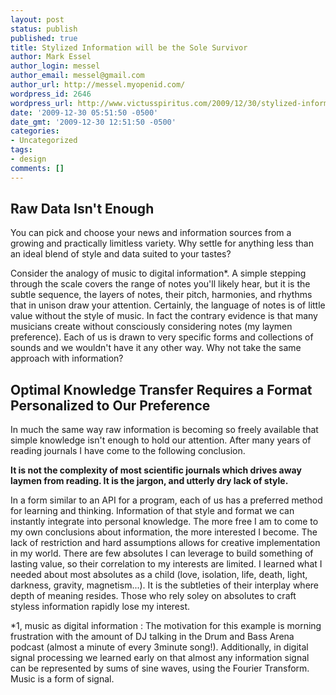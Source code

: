 ```yaml
---
layout: post
status: publish
published: true
title: Stylized Information will be the Sole Survivor
author: Mark Essel
author_login: messel
author_email: messel@gmail.com
author_url: http://messel.myopenid.com/
wordpress_id: 2646
wordpress_url: http://www.victusspiritus.com/2009/12/30/stylized-information-will-be-the-only-survivor/
date: '2009-12-30 05:51:50 -0500'
date_gmt: '2009-12-30 12:51:50 -0500'
categories:
- Uncategorized
tags:
- design
comments: []
---
```

<h2>Raw Data Isn't Enough</h2>
<p>You can pick and choose your news and information sources from a growing and practically limitless variety. Why settle for anything less than an ideal blend of style and data suited to your tastes? </p>
<p>Consider the analogy of music to digital information*. A simple stepping through the scale covers the range of notes you'll likely hear, but it is the subtle sequence, the layers of notes, their pitch, harmonies, and rhythms that in unison draw your attention. Certainly, the language of notes is of little value without the style of music. In fact the contrary evidence is that many musicians create without consciously considering notes (my laymen preference). Each of us is drawn to very specific forms and collections of sounds and we wouldn't have it any other way. Why not take the same approach with information?</p>
<h2>Optimal Knowledge Transfer Requires a Format Personalized to Our Preference</h2>
<p>In much the same way raw information is becoming so freely available that simple knowledge isn't enough to hold our attention. After many years of reading journals I have come to the following conclusion.</p>
<p><strong>It is not the complexity of most scientific journals which drives away laymen from reading. It is the jargon, and utterly dry lack of style.</strong></p>
<p>In a form similar to an API for a program, each of us has a preferred method for learning and thinking. Information of that style and format we can instantly integrate into personal knowledge. The more free I am to come to my own conclusions about information, the more interested I become. The lack of restriction and hard assumptions allows for creative implementation in my world. There are few absolutes I can leverage to build something of lasting value, so their correlation to my interests are limited. I learned what I needed about most absolutes as a child (love, isolation, life, death, light, darkness, gravity, magnetism...). It is the subtleties of their interplay where depth of meaning resides. Those who rely soley on absolutes to craft styless information rapidly lose my interest. </p>
<p>*1, music as digital information : The motivation for this example is morning frustration with the amount of DJ talking in the Drum and Bass Arena podcast (almost a minute of every 3minute song!).  Additionally, in digital signal processing we learned early on that almost any information signal can be represented by sums of sine waves, using the Fourier Transform. Music is a form of signal.      </p>
